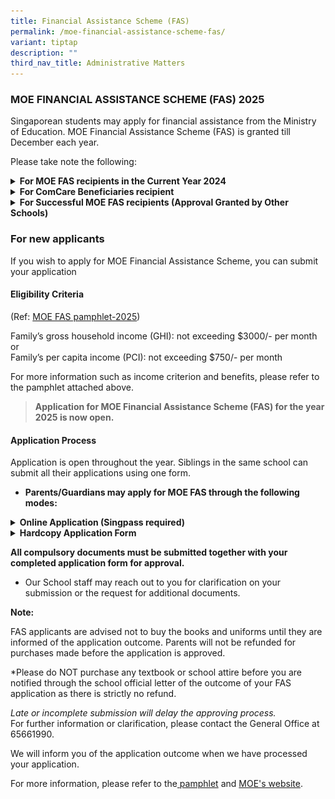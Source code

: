 ```yaml
---
title: Financial Assistance Scheme (FAS)
permalink: /moe-financial-assistance-scheme-fas/
variant: tiptap
description: ""
third_nav_title: Administrative Matters
---
```

<h3><strong>MOE FINANCIAL ASSISTANCE SCHEME (FAS) 2025</strong></h3>
<p>Singaporean students may apply for financial assistance from the Ministry
of Education. MOE Financial Assistance Scheme (FAS) is granted till December
each year.</p>
<p></p>
<p>Please take note the following:</p>
<div data-type="detailGroup" class="isomer-accordion isomer-accordion-white">
<details class="isomer-details">
<summary><strong>For MOE FAS recipients in the Current Year 2024</strong>
</summary>
<div data-type="detailsContent" class="isomer-details-content">
<p></p>
<p>If your child/ward is<u> current MOE FAS recipient and wishes to continue to receive the FAS benefits in the next academic year,</u> you
need <strong>apply and submit the form with required document </strong>as
household income and family profile may change from year to year.</p>
</div>
</details>
<details class="isomer-details">
<summary><strong>For ComCare Beneficiaries recipient</strong>
</summary>
<div data-type="detailsContent" class="isomer-details-content">
<p></p>
<p>If your child is an <strong>MSF ComCare beneficiary covering Year 2025</strong>,
he/she will be <strong>auto-granted </strong>MOE FAS and y<strong>ou do not need to apply to for MOE FAS separately.</strong>
</p>
</div>
</details>
<details class="isomer-details">
<summary><strong>For Successful MOE FAS recipients (Approval Granted by Other Schools)</strong>
</summary>
<div data-type="detailsContent" class="isomer-details-content">
<p>
<br>If your child/ward's <strong>2025 MOE FAS application is approved by </strong>
</p>
<p><strong>Sibling’s school or Primary School (for 2025 - Secondary 1) , </strong>
<br><strong>you are required to provide us </strong>a copy of the successful
letter <strong>during the scheduled period at General Office </strong>to
obtained for your<em><u> 2024 MOE FAS Approval Letter and Collection Slips (issued by Bukit View Secondary School)</u></em>.</p>
</div>
</details>
</div>
<h3><strong>For new applicants</strong></h3>
<p>If you wish to apply for MOE Financial Assistance Scheme, you can submit
your application
<br>
</p>
<h4><strong>Eligibility Criteria</strong></h4>
<p>(Ref: <a href="/files/Admin Matters/Document_4a_MOE_FAS_pamphlet__EL_.pdf" rel="noopener nofollow" target="_blank">MOE FAS pamphlet-2025</a>)</p>
<p>Family’s gross household income (GHI): not exceeding $3000/- per month
<br>or
<br>Family’s per capita income (PCI): not exceeding $750/- per month</p>
<p>For more information such as income criterion and benefits, please refer
to the pamphlet attached above.</p>
<p></p>
<blockquote>
<p><strong>Application for MOE Financial Assistance Scheme (FAS) for the year 2025 is now open.</strong>
</p>
</blockquote>
<p></p>
<h4><strong>Application Process</strong></h4>
<p>Application is open throughout the year. Siblings in the same school can
submit all their applications using one form.</p>
<ul data-tight="true" class="tight">
<li>
<p><strong>Parents/Guardians may apply for MOE FAS through the following modes:</strong>
</p>
</li>
</ul>
<div data-type="detailGroup" class="isomer-accordion isomer-accordion-white">
<details class="isomer-details">
<summary><strong>Online Application (Singpass required)</strong>
</summary>
<div data-type="detailsContent" class="isomer-details-content">
<table style="minWidth: 50px">
<colgroup>
<col>
<col>
</colgroup>
<tbody>
<tr>
<th rowspan="1" colspan="1">
<p>Parent Gateway (PG app)</p>
</th>
<th rowspan="1" colspan="1">
<p><strong>MOE eFAS Link</strong>
</p>
</th>
</tr>
<tr>
<td rowspan="1" colspan="1">
<p>Available on Parent Gateway under</p>
<p>Service tab &gt; Financial Assistance.</p>
<div class="isomer-image-wrapper">
<img style="width: 70%;" height="auto" width="100%" alt="" src="/images/Admin Matters/Slide1.jpg">
</div>
</td>
<td rowspan="1" colspan="1">
<p><a href="https://go.gov.sg/moe-efas" rel="noopener noreferrer" target="_blank"><u>https://go.gov.sg/moe-efas</u></a><u><br></u>
</p>
<div class="isomer-image-wrapper">
<img style="width: 50%;" height="auto" width="100%" src="https://www.yuhuasec.moe.edu.sg/images/11111111.jpg">
</div>
</td>
</tr>
<tr>
<td rowspan="1" colspan="2">
<p>Please ensure that the forms are duly completed and&nbsp;all required
supporting documents are attached.</p>
<p>You will receive an acknowledgement email upon successful submission of
eFAS application.</p>
</td>
</tr>
</tbody>
</table>
</div>
</details>
<details class="isomer-details">
<summary><strong>Hardcopy Application Form</strong>
</summary>
<div data-type="detailsContent" class="isomer-details-content">
<table style="minWidth: 50px">
<colgroup>
<col>
<col>
</colgroup>
<tbody>
<tr>
<th rowspan="1" colspan="1">
<p>Obtain From the General Office.</p>
</th>
<th rowspan="1" colspan="1">
<p>Print the Form</p>
</th>
</tr>
<tr>
<td rowspan="1" colspan="1">
<p>You may obtain the application form from the school’s General Office.</p>
</td>
<td rowspan="1" colspan="1">
<p>Click <a href="/files/Admin Matters/MOE_FAS_Application_Form_2025_BVSS.pdf" rel="noopener noreferrer nofollow" target="_blank">here</a> to
Download &amp; Print the MOE FAS Application Form.</p>
</td>
</tr>
<tr>
<td rowspan="1" colspan="2">
<p>All application forms must be submitted together with the relevant documents
to the school’s General Office.</p>
</td>
</tr>
</tbody>
</table>
</div>
</details>
</div>
<p></p>
<p><strong>All compulsory documents must be submitted together with your completed application form for approval.</strong>
</p>
<ul data-tight="true" class="tight">
<li>
<p>Our School staff may reach out to you for clarification on your submission
or the request for additional documents.</p>
<p></p>
</li>
</ul>
<p><strong>Note:</strong>
</p>
<p>FAS applicants are advised not to buy the books and uniforms until they
are informed of the application outcome. Parents will not be refunded for
purchases made before the application is approved.</p>
<p></p>
<p>*Please do NOT purchase any textbook or school attire before you are notified
through the school official letter of the outcome of your FAS application
as there is strictly no refund.</p>
<p></p>
<p><em>Late or incomplete submission will delay the approving process.</em>
<br>For further information or clarification, please contact the General Office
at 65661990.</p>
<p>We will inform you of the application outcome when we have processed your
application.</p>
<p>For more information, please refer to the<a href="/files/Admin Matters/Document_4a_MOE_FAS_pamphlet__EL_.pdf" rel="noopener noreferrer nofollow" target="_blank"> pamphlet</a> and
<a href="https://www.moe.gov.sg/financial-matters/financial-assistance" rel="noopener nofollow" target="_blank">MOE's website</a>.</p>